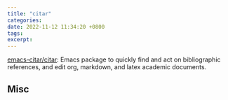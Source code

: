 ```yaml
---
title: "citar"
categories: 
date: 2022-11-12 11:34:20 +0800
tags: 
excerpt: 
---
```





[emacs-citar/citar](https://github.com/emacs-citar/citar): Emacs package to quickly find and act on bibliographic references, and edit org, markdown, and latex academic documents.







## Misc


